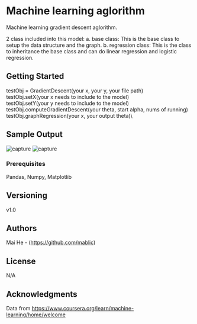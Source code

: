 # Machine learning aglorithm

Machine learning gradient descent aglorithm.

2 class included into this model:
  a. base class: This is the base class to setup the data structure and the graph.
  b. regression class: This is the class to inheritance the base class and can do linear regression and logistic regression.

## Getting Started

testObj = GradientDescent(your x, your y, your file path)\
testObj.setX(your x needs to include to the model)\
testObj.setY(your y needs to include to the model)\
testObj.computeGradientDescent(your theta, start alpha, nums of running)\
testObj.graphRegression(your x, your output theta)\

## Sample Output

![capture](https://user-images.githubusercontent.com/19805677/52031774-c0109880-24e3-11e9-83aa-3c2189016038.JPG)
![capture](https://user-images.githubusercontent.com/19805677/52612604-18cf2200-2e50-11e9-894a-b0e8f6b70d98.JPG)

### Prerequisites

Pandas, Numpy, Matplotlib

## Versioning

v1.0

## Authors

Mai He - (https://github.com/mablic)

## License

N/A

## Acknowledgments

Data from
https://www.coursera.org/learn/machine-learning/home/welcome

